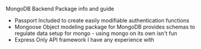 MongoDB Backend Package info and guide

- Passport
  Included to create easily modifiable authentication functions
- Mongoose
  Object modeling package for MongoDB provides schemas to regulate data setup for mongo - using mongo on its own isn't fun
- Express
  Only API framework I have any experience with
